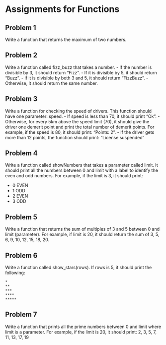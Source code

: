 # Assignments for Functions

## Problem 1
Write a function that returns the maximum of two numbers.

## Problem 2
Write a function called fizz_buzz that takes a number.
    - If the number is divisible by 3, it should return “Fizz”.
    - If it is divisible by 5, it should return “Buzz”.
    - If it is divisible by both 3 and 5, it should return “FizzBuzz”.
    - Otherwise, it should return the same number.

## Problem 3
Write a function for checking the speed of drivers. This function should have one parameter: speed.
    - If speed is less than 70, it should print “Ok”.
    - Otherwise, for every 5km above the speed limit (70), it should give the driver one demerit point and print the total number of demerit points. For example, if the speed is 80, it should print: “Points: 2”.
    - If the driver gets more than 12 points, the function should print: “License suspended”

## Problem 4
Write a function called showNumbers that takes a parameter called limit. It should print all the numbers between 0 and limit with a label to identify the even and odd numbers. For example, if the limit is 3, it should print:
    
- 0 EVEN
- 1 ODD
- 2 EVEN
- 3 ODD

## Problem 5
Write a function that returns the sum of multiples of 3 and 5 between 0 and limit (parameter). 
For example, if limit is 20, it should return the sum of 3, 5, 6, 9, 10, 12, 15, 18, 20.

## Problem 6
Write a function called show_stars(rows). If rows is 5, it should print the following:
```
*
**
***
****
*****
```

## Problem 7
Write a function that prints all the prime numbers between 0 and limit where limit is a parameter.
For example, if the limit is 20, it should print:
2, 3, 5, 7, 11, 13, 17, 19
